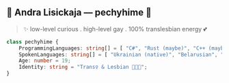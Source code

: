 ## 🌙 Andra Lisickaja — pechyhime 🍓

> ✨ low-level curious . high-level gay . 100% translesbian energy 💕

```ts
class pechyhime {
    ProgrammingLanguages: string[] = [ "C#", "Rust (maybe)", "C++ (maybe)", "Pascal (maybe)" ];
    SpokenLanguages: string[] = [ "Ukrainian (native)", "Belarusian", "English", "Norwegian" ];
    Age: number = 19;
    Identity: string = "Trans♀ & Lesbian 🏳️‍⚧️💖";
}

